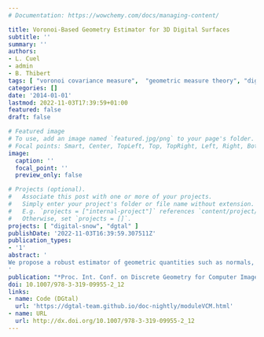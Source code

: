 ```yaml
---
# Documentation: https://wowchemy.com/docs/managing-content/

title: Voronoi-Based Geometry Estimator for 3D Digital Surfaces
subtitle: ''
summary: ''
authors:
- L. Cuel
- admin
- B. Thibert
tags: [ "voronoi covariance measure",  "geometric measure theory", "digital geometry", "stability", "geometric inference", "normal estimation", "multigrid convergence" ]
categories: []
date: '2014-01-01'
lastmod: 2022-11-03T17:39:59+01:00
featured: false
draft: false

# Featured image
# To use, add an image named `featured.jpg/png` to your page's folder.
# Focal points: Smart, Center, TopLeft, Top, TopRight, Left, Right, BottomLeft, Bottom, BottomRight.
image:
  caption: ''
  focal_point: ''
  preview_only: false

# Projects (optional).
#   Associate this post with one or more of your projects.
#   Simply enter your project's folder or file name without extension.
#   E.g. `projects = ["internal-project"]` references `content/project/deep-learning/index.md`.
#   Otherwise, set `projects = []`.
projects: [ "digital-snow", "dgtal" ]
publishDate: '2022-11-03T16:39:59.307511Z'
publication_types:
- '1'
abstract: '
We propose a robust estimator of geometric quantities such as normals, curvature directions and sharp features for 3D digital surfaces. This estimator only depends on the digitisation gridstep and is defined using a digital version of the Voronoi Covariance Measure, which exploits the robust geometric information contained in the Voronoi cells. It has been proved in [1] that the Voronoi Covariance Measure is resilient to Hausdorff noise. Our main theorem explicits the conditions under which this estimator is multigrid convergent for digital data. Moreover, we determine what are the parameters which maximise the convergence speed of this estimator, when the normal vector is sought. Numerical experiments show that the digital VCM estimator reliably estimates normals, curvature directions and sharp features of 3D noisy digital shapes.
'
publication: "*Proc. Int. Conf. on Discrete Geometry for Computer Imagery (DGCI'2014), Sienna, Italy*, pp 134-149, volume 8668 of Lecture Notes in Computer Science, 2014"
doi: 10.1007/978-3-319-09955-2_12
links:
- name: Code (DGtal)
  url: 'https://dgtal-team.github.io/doc-nightly/moduleVCM.html'
- name: URL
  url: http://dx.doi.org/10.1007/978-3-319-09955-2_12
---
```


